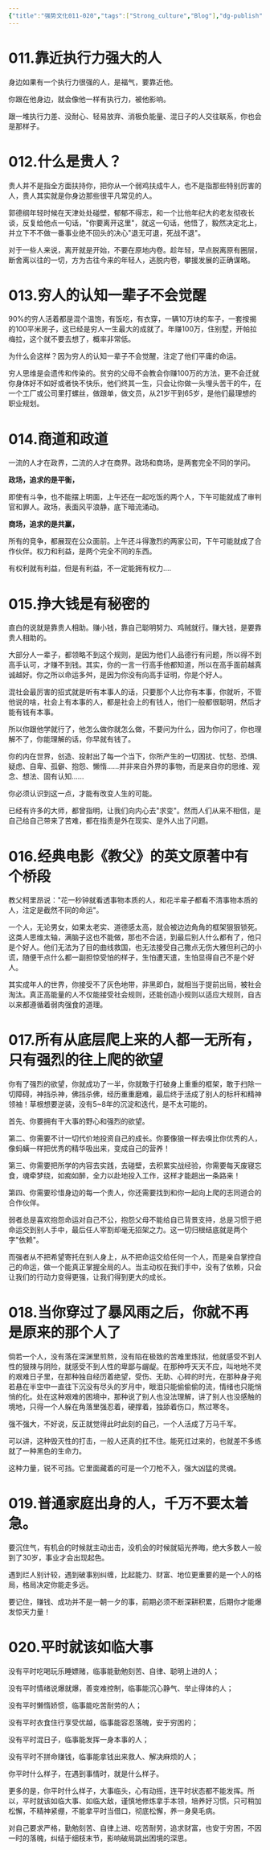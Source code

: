 ```yaml
---
{"title":"强势文化011-020","tags":["Strong_culture","Blog"],"dg-publish":true,"dg-note-icon":5,"permalink":"/🌓Interest_兴趣/Exalt 提升/强势文化/02强势文化011-020/","dgPassFrontmatter":true,"noteIcon":5,"created":"2024-09-17T14:43:02.565+08:00","updated":"2024-09-18T19:29:56.871+08:00"}
---
```


# 011.靠近执行力强大的人

身边如果有一个执行力很强的人，是福气，要靠近他。

你跟在他身边，就会像他一样有执行力，被他影响。

跟一堆执行力差、没耐心、轻易放弃、消极负能量、混日子的人交往联系，你也会是那样子。

# 012.什么是贵人？

贵人并不是指全方面扶持你，把你从一个弱鸡扶成牛人，也不是指那些特别厉害的人，贵人其实就是你身边那些很平凡常见的人。

郭德纲年轻时候在天津处处碰壁，郁郁不得志，和一个比他年纪大的老友彻夜长谈，反复给他点一句话，"你要离开这里"，就这一句话，他悟了，毅然决定北上，并立下不不做一番事业绝不回头的决心"退无可退，死战不退"。

对于一些人来说，离开就是开始，不要在原地内卷。趁年轻，早点脱离原有圈层，断舍离以往的一切，方为古往今来的年轻人，逃脱内卷，攀援发展的正确谋略。

# 013.穷人的认知一辈子不会觉醒

90%的穷人活着都是混个温饱，有饭吃，有衣穿，一辆10万块的车子，一套按揭的100平米房子，这已经是穷人一生最大的成就了。年赚100万，住别墅，开帕拉梅拉，这个就不要去想了，概率非常低。

为什么会这样？因为穷人的认知一辈子不会觉醒，注定了他们平庸的命运。

穷人思维是会遗传和传染的。贫穷的父母不会教会你赚100万的方法，更不会迁就你身体好不如好或者快不快乐，他们终其一生，只会让你做一头埋头苦干的牛，在一个工厂或公司里打螺丝，做跟单，做文员，从21岁干到65岁，是他们最理想的职业规划。

# 014.商道和政道

一流的人才在政界，二流的人才在商界。政场和商场，是两套完全不同的学问。

**政场，追求的是平衡，**

即使有斗争，也不能摆上明面，上午还在一起吃饭的两个人，下午可能就成了审判官和罪人。政场，表面风平浪静，底下暗流涌动。

**商场，追求的是共赢，**

所有的竞争，都展现在公众面前。上午还斗得激烈的两家公司，下午可能就成了合作伙伴。权力和利益，是两个完全不同的东西。

有权利就有利益，但是有利益，不一定能拥有权力....

# 015.挣大钱是有秘密的

直白的说就是靠贵人相助。赚小钱，靠自己聪明努力、鸡贼就行。赚大钱，是要靠贵人相助的。

大部分人一辈子，都领略不到这个规则，是因为他们人品德行有问题，所以得不到高手认可，才赚不到钱。其实，你的一言一行高手他都知道，所以在高手面前越真诚越好。你之所以命运多舛，是因为你没有向高手证明，你是个好人。

混社会最厉害的招式就是听有本事人的话，只要那个人比你有本事，你就听，不管他说的啥，社会上有本事的人，都是社会上的有钱人，他们一般都很聪明，然后才能有钱有本事。

所以你跟他学就行了，他怎么做你就怎么做，不要问为什么，因为你问了，你也理解不了，你能理解的话，你早就有钱了。

你的内在世界，创造、投射出了每一个当下，你所产生的一切困扰、忧愁、恐惧、疑虑、自卑、孤僻、抱怨、懒惰......并非来自外界的事物，而是来自你的思维、观念、想法、固有认知......

你必须认识到这一点，才能有改变人生的可能。

已经有许多的大师，都曾指明，让我们向内心去"求变"。然而人们从来不相信，是自己给自己带来了苦难，都在指责是外在现实、是外人出了问题。

# 016.经典电影《教父》的英文原著中有个桥段

教父柯里昂说："花一秒钟就看透事物本质的人，和花半辈子都看不清事物本质的人，注定是截然不同的命运"。

一个人，无论男女，如果太老实、道德感太高，就会被边边角角的框架狠狠锁死。这类人思维太轴，满脑子这也不能做，那也不合适，到最后别人什么都有了，他只是个好人。他们无法为了目的曲线救国，也无法接受自己撒点无伤大雅但利己的小谎，随便干点什么都一副担惊受怕的样子，生怕遭天遣，生怕显得自己不是个好人。

其实成年人的世界，你接受不了灰色地带，非黑即白，就相当于提前出局，被社会淘汰。真正高能量的人不仅能接受社会规则，还能创造小规则以适应大规则，自古以来都遵循着弱肉强食的道理。

# 017.所有从底层爬上来的人都一无所有，只有强烈的往上爬的欲望

你有了强烈的欲望，你就成功了一半，你就敢于打破身上重重的框架，敢于扫除一切障碍，神挡杀神，佛挡杀佛，经历重重磨难，最后终于活成了别人的标杆和精神领袖！草根想要逆装，没有5~8年的沉淀和迭代，是不太可能的。

首先、你要拥有干大事的野心和强烈的欲望。

第二、你需要不计一切代价地投资自己的成长。你要像狼一样去嗅比你优秀的人，像蚂蟥一样把优秀的精华吸出来，变成自己的营养！

第三、你需要把所学的内容去实践，去碰壁，去积累实战经验，你需要每天废寝忘食，魂牵梦绕，如痴如醉，全力以赴地投入工作，这样才能趟出一条路来！

第四、你需要珍惜身边的每一个贵人，你还需要找到和你一起向上爬的志同道合的合作伙伴。

弱者总是喜欢抱怨命运对自己不公，抱怨父母不能给自已背景支持，总是习惯于把命运交到别人手中，最后任人宰割却毫无招架之力。这一切归根结底就是两个字"依赖"。

而强者从不把希望寄托在别人身上，从不把命运交给任何一个人，而是亲自掌控自己的命运，做一个能真正掌握全局的人。当主动权在我们手中，没有了依赖，只会让我们的行动力变得更强，让我们得到更大的成长。

# 018.当你穿过了暴风雨之后，你就不再是原来的那个人了

倘若一个人，没有落在深渊里煎熬，没有陷在极致的苦难里炼狱，他就感受不到人性的狠辣与阴险，就感受不到人性的卑鄙与龌龊。在那种呼天天不应，叫地地不灵的艰难日子里，在那种独自经历着绝望，受伤、无助、心碎的时光，在那种身子宛若悬在半空中一直往下沉没有尽头的岁月中，眼泪只能偷偷偷的流，情绪也只能悄悄的化。处在这种艰难的困境中，那种说了别人也没法理解，讲了别人也没感触的境地，只得一个人躲在角落里强忍着，硬撑着，独舔着伤口，熬过寒冬。

强不强大，不好说，反正就觉得此时此刻的自己，一个人活成了万马千军。

可以讲，这种毁灭性的打击，一般人还真的扛不住。能死扛过来的，也就差不多练就了一种黑色的生命力。

这种力量，锐不可挡。它里面藏着的可是一个刀枪不入，强大凶猛的灵魂。

# 019.普通家庭出身的人，千万不要太着急。

要沉住气，有机会的时候就主动出击，没机会的时候就韬光养晦，绝大多数人一般到了30岁，事业才会出现起色。

遇到烂人别计较，遇到破事别纠缠，比起能力、财富、地位更重要的是一个人的格局，格局决定你能走多远。

要记住，赚钱、成功并不是一朝一夕的事，前期必须不断深耕积累，后期你才能爆发惊天力量！

# 020.平时就该如临大事

没有平时吃喝玩乐睡嫖赌，临事能勤勉刻苦、自律、聪明上进的人；

没有平时情绪说爆就爆，善变难控制，临事能沉心静气、举止得体的人；

没有平时懒惰娇惯，临事能吃苦耐劳的人；

没有平时衣食住行享受优越，临事能容忍落魄，安于穷困的；

没有平时混日子，临事能发挥一身本事的人；

没有平时不拼命赚钱，临事能拿钱出来救人、解决麻烦的人；

你平时什么样子，在遇到事情时，就是什么样子。

更多的是，你平时什么样子，大事临头，心有动摇，连平时状态都不能发挥。所以，平时就该如临大事、如临大敌，谨慎地修炼拿手本领，培养好习惯。只可稍加松懈，不精神紧绷，不能拿平时当借口，彻底松懈，养一身臭毛病。

对自己要求严格，勤勉刻苦、自律上进、吃苦耐劳，追求财富，也安于穷困，不因一时的落魄，纠结于细枝末节，影响破局跳出困境的深思。